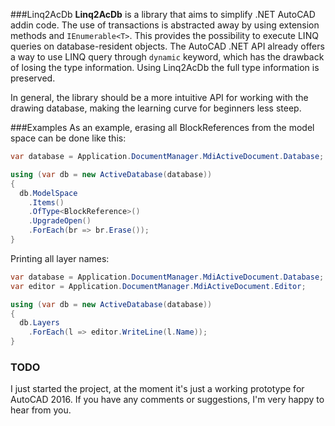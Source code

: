 ###Linq2AcDb
**Linq2AcDb** is a library that aims to simplify .NET AutoCAD addin code. The use of transactions is abstracted away by using extension methods and ```IEnumerable<T>```. This provides the possibility to execute LINQ queries on database-resident objects. The AutoCAD .NET API already offers a way to use LINQ query through ```dynamic``` keyword, which has the drawback of losing the type information. Using Linq2AcDb the full type information is preserved.

In general, the library should be a more intuitive API for working with the drawing database, making the learning curve for beginners less steep.

###Examples
As an example, erasing all BlockReferences from the model space can be done like this:

```c#
var database = Application.DocumentManager.MdiActiveDocument.Database;

using (var db = new ActiveDatabase(database))
{
  db.ModelSpace
    .Items()
    .OfType<BlockReference>()
    .UpgradeOpen()
    .ForEach(br => br.Erase());
}
```

Printing all layer names:

```c#
var database = Application.DocumentManager.MdiActiveDocument.Database;
var editor = Application.DocumentManager.MdiActiveDocument.Editor;

using (var db = new ActiveDatabase(database))
{
  db.Layers
    .ForEach(l => editor.WriteLine(l.Name));
}
```

### TODO
I just started the project, at the moment it's just a working prototype for AutoCAD 2016. If you have any comments or suggestions, I'm very happy to hear from you.
